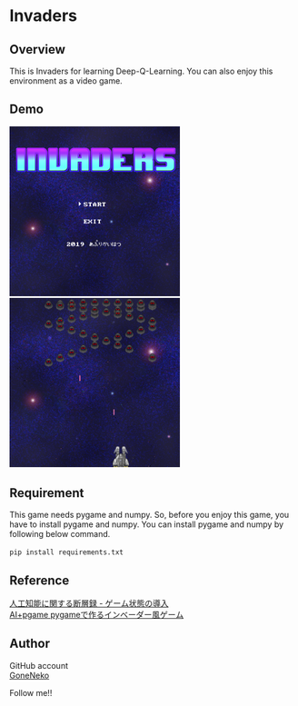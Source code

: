 # Invaders

## Overview
This is Invaders for learning Deep-Q-Learning.
You can also enjoy this environment as a video game.

## Demo
<img src = "sample_images/image1.png" width = 300px >
<img src = "sample_images/image2.png" width = 300px >

## Requirement
This game needs pygame and numpy.
So, before you enjoy this game, you have to install pygame and numpy.
You can install pygame and numpy by following below command.

`pip install requirements.txt`

## Reference
[人工知能に関する断層録 - ゲーム状態の導入](http://aidiary.hatenablog.com/entry/20080727/1281188860)  
[AI+pgame pygameで作るインベーダー風ゲーム](https://blog.formzu.com/pygame-invader-1)

## Author
GitHub account  
[GoneNeko](https://github.com/GoneNeko)

Follow me!!